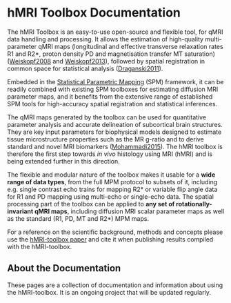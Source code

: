 # hMRI Toolbox Documentation

The hMRI Toolbox is an easy-to-use open-source and flexible tool, for qMRI data handling and processing.
It allows the estimation of high-quality multi-parameter qMRI maps
(longitudinal and effective transverse relaxation rates R1 and R2\*, proton density PD
and magnetisation transfer MT saturation) ([Weiskopf2008](references.md#weiskopf2008) and
[Weiskopf2013](references.md#weiskopf2013)),
followed by spatial registration in common space for statistical
analysis ([Draganski2011](references.md#draganski2011)).

Embedded in the [Statistical Parametric Mapping](http://www.fil.ion.ucl.ac.uk/spm) (SPM) framework,
it can be readily combined with existing SPM toolboxes for estimating diffusion MRI parameter maps,
and it benefits from the extensive range of established SPM tools for high-accuracy spatial registration and statistical
inferences.

The qMRI maps generated by the toolbox can be used for quantitative parameter analysis and accurate delineation of subcortical brain structures.
They are key input parameters for biophysical models designed to estimate tissue microstructure properties
such as the MR g-ratio and to derive standard and novel MRI biomarkers ([Mohammadi2015](references.md#mohammadi2015)).
The hMRI toolbox is therefore the first step towards *in vivo* histology using MRI (hMRI) and is being extended further
in this direction.

The flexible and modular nature of the toolbox makes it usable for a **wide range of data types**, from the full MPM
protocol to subsets of it, including e.g. single contrast echo trains for mapping R2\* or variable flip angle data for
R1 and PD mapping using multi-echo or single-echo data. The spatial processing part of the toolbox can be applied to **any
set of rotationally-invariant qMRI maps**, including diffusion MRI scalar parameter maps as well as the standard (R1,
PD, MT and R2\*) MPM maps.

For a reference on the scientific background, methods and concepts please use
the [hMRI-toolbox paper](https://doi.org/10.1016/j.neuroimage.2019.01.029) and cite it when publishing results compiled
with the hMRI-toolbox.

## About the Documentation

These pages are a collection of documentation and information about using the hMRI-toolbox.
It is an ongoing project that will be updated regularly.

